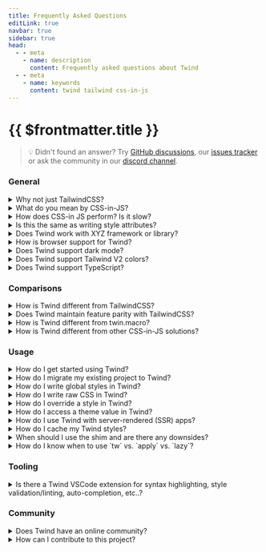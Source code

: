 ```yaml
---
title: Frequently Asked Questions
editLink: true
navbar: true
sidebar: true
head:
  - - meta
    - name: description
      content: Frequently asked questions about Twind
  - - meta
    - name: keywords
      content: twind tailwind css-in-js
---
```


# {{ $frontmatter.title }}

> 💡 Didn't found an answer? Try [GitHub discussions](https://github.com/tw-in-js/twind/discussions), our [issues tracker](https://github.com/tw-in-js/twind/issues) or ask the community in our [discord channel](https://discord.com/invite/2aP5NkszvD).

### General

<details><summary>Why not just TailwindCSS?</summary>

You **should** use Tailwind. It is an absolutely incredible tool with amazing documentation!

However, if like us you are already building your app in JS using a framework like React, Preact, Vue or Svelte, rather than just static HTML, then compiling Tailwind shorthands just in time (like twind does) rather than ahead of time like with Tailwind and PostCSS, comes with a lot of advantages.

</details>

<details><summary>What do you mean by CSS-in-JS?</summary>

Coming soon...

</details>

<details><summary>How does CSS-in JS perform? Is it slow? </summary>

Twind was designed with performance in mind from the start and is in the top two fastest CSS-in-JS solutions. We've put together [some benchmarks](https://github.com/tw-in-js/twind#benchmarks) if you are interested in learning more.

</details>

<details><summary>Is this the same as writing style attributes?</summary>

Coming soon...

</details>

<details><summary>Does Twind work with XYZ framework or library?</summary>

If your project uses JavaScript/TypeScript, it should work with Twind. This includes vanilla JavaScript/TypeScript, React, React Native, Vue, Angular, Solid, AlpineJS, NextJS, Gatsby, Nuxt, 11ty, and virtually any other JavaScript framework.

Please note that usage with some frameworks, including SSR frameworks, requires additional configuration. We've put together several [recipes](#) and [example apps](#) to get you started:

Server Rendered Apps (SSR)- [https://twind.dev/docs/modules/twind_server.html](https://twind.dev/docs/modules/twind_server.

</details>

<details><summary>How is browser support for Twind?</summary>

Twind works with all major browsers but requires a polyfill for IE11 and some older browsers. We've put together a [Browser Support](https://twind.dev/docs/handbook/getting-started/browser-support.html) page in the docs with detailed information.

</details>

<details><summary>Does Twind support dark mode?</summary>

Coming soon...

</details>

<details><summary>Does Twind support Tailwind V2 colors?</summary>

Yes, but with a little extra configuration. You can find usage instructions [in the docs](https://twind.dev/docs/modules/twind_colors.html).

</details>

<details><summary>Does Twind support TypeScript?</summary>

Coming soon...

</details>

### Comparisons

<details><summary>How is Twind different from TailwindCSS?</summary>

Coming soon...

</details>

<details><summary>Does Twind maintain feature parity with TailwindCSS?</summary>

Coming soon...

</details>

<details><summary>How is Twind different from twin.macro? </summary>

Coming soon...

</details>

<details><summary>How is Twind different from other CSS-in-JS solutions?</summary>

Coming soon...

</details>

### Usage

<details><summary>How do I get started using Twind? </summary>

We've put together a [Quickstart Guide](https://twind.dev/docs/handbook/getting-started.html#quickstart) and [Installation Guide](https://twind.dev/docs/handbook/getting-started/installation.html) guide to get you up in running in under a minute.

</details>

<details><summary>How do I migrate my existing project to Twind?</summary>

Coming soon...

</details>

<details><summary>How do I write global styles in Twind?</summary>

Coming soon...

</details>

<details><summary>How do I write raw CSS in Twind?</summary>

Tailwind provides a `twind/css` package to help you incorporate raw CSS into your project. This package exposes a `css` function that lets you define your CSS using JavaScript object notation. [Learn more in the docs](https://twind.dev/docs/modules/twind_css.html).

</details>

<details><summary>How do I override a style in Twind?</summary>

Coming soon...

</details>
<details><summary>How do I access a theme value in Twind?</summary>

The `twind/css` package exposes a `theme` helper for use with the `css` function. [View the docs](https://twind.dev/docs/modules/twind.html#theme-helper) here.

</details>

<details><summary>How do I use Twind with server-rendered (SSR) apps?</summary>

Twind provides a `twind/server` package to assist with static extraction needed for SSR apps. [Learn more in the docs.](https://twind.dev/docs/modules/twind_server.html)

There is also a working [example Next App](https://github.com/tw-in-js/example-next) to get you up in running.

</details>

<details><summary>How do I cache my Twind styles?</summary>

Coming soon...

</details>

<details><summary>When should I use the shim and are there any downsides?</summary>

The purpose of the shim is to allow you to take advantage of Twind without the use of the `tw` function. This is useful for certain situations:

- You are incrementally refactoring an existing Tailwind app.
- You just want to get up and running quickly (prototyping)

There could be performance implications of using the shim on large or highly dynamic apps due to a requirement to parse entire class attributes. However, these differences should be negligible for most static sites.

[Learn more in the docs.](https://twind.dev/docs/modules/twind_shim.html)

</details>

<details><summary>How do I know when to use `tw` vs. `apply` vs. `lazy`?</summary>

Coming soon...

</details>

### Tooling

<details><summary>Is there a Twind VSCode extension for syntax highlighting, style validation/linting, auto-completion, etc..?</summary>

Not yet, but a Twind VSCode extension is in the works. You can follow the progress on [this issue](https://github.com/tw-in-js/twind/issues/24).

</details>

### Community

<details><summary>Does Twind have an online community?</summary>

Yes, we are active both on Github Discussions and Discord.

- Github Discussions: [https://github.com/tw-in-js/twind/discussions](https://github.com/tw-in-js/twind/discussions)
- Link to join Discord server: [https://discord.com/invite/2aP5NkszvD](https://discord.com/invite/2aP5NkszvD)

</details>

<details><summary>How can I contribute to this project?</summary>

Do you love Twind and want to help make the project even better? There are several ways that you can contribute to this project from spreading the word to fixing bugs to creating new features. We've put together a [Contributing Guide](https://twind.dev/docs/handbook/advanced/contributing.html) to get you started.

</details>
